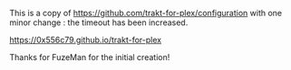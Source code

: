 This is a copy of https://github.com/trakt-for-plex/configuration with one minor change : the timeout has been increased.

https://0x556c79.github.io/trakt-for-plex

Thanks for FuzeMan for the initial creation!
